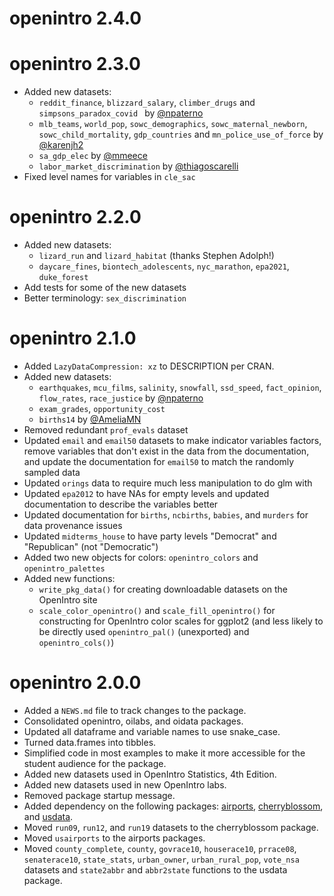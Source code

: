 # openintro 2.4.0

# openintro 2.3.0

* Added new datasets:
  * `reddit_finance`, `blizzard_salary`, `climber_drugs` and `simpsons_paradox_covid ` by [@npaterno](https://github.com/npaterno)
  * `mlb_teams`, `world_pop`, `sowc_demographics`, `sowc_maternal_newborn`, `sowc_child_mortality`, `gdp_countries` and `mn_police_use_of_force` by [@karenjh2](https://github.com/karenjh2)
  * `sa_gdp_elec` by [@mmeece](https://github.com/mmeece)
  * `labor_market_discrimination` by [@thiagoscarelli](https://github.com/thiagoscarelli)
* Fixed level names for variables in `cle_sac`

# openintro 2.2.0

* Added new datasets:
  * `lizard_run` and `lizard_habitat` (thanks Stephen Adolph!)
  * `daycare_fines`, `biontech_adolescents`, `nyc_marathon`, `epa2021`, `duke_forest`
* Add tests for some of the new datasets
* Better terminology: `sex_discrimination`

# openintro 2.1.0

* Added `LazyDataCompression: xz` to DESCRIPTION per CRAN.
* Added new datasets:
  * `earthquakes`, `mcu_films`, `salinity`, `snowfall`, `ssd_speed`, `fact_opinion`, `flow_rates`, `race_justice` by [@npaterno](https://github.com/npaterno)
  * `exam_grades`, `opportunity_cost`
  * `births14` by [@AmeliaMN](https://github.com/AmeliaMN)
* Removed redundant `prof_evals` dataset
* Updated `email` and `email50` datasets to make indicator variables factors, remove variables that don't exist in the data from the documentation, and update the documentation for `email50` to match the randomly sampled data
* Updated `orings` data to require much less manipulation to do glm with
* Updated `epa2012` to have NAs for empty levels and updated documentation to describe the variables better
* Updated documentation for `births`, `ncbirths`, `babies`, and `murders` for data provenance issues
* Updated `midterms_house` to have party levels "Democrat" and "Republican" (not "Democratic")
* Added two new objects for colors: `openintro_colors` and `openintro_palettes`
* Added new functions: 
  * `write_pkg_data()` for creating downloadable datasets on the OpenIntro site
  * `scale_color_openintro()` and `scale_fill_openintro()` for constructing for OpenIntro color scales for ggplot2 (and less likely to be directly used `openintro_pal()` (unexported) and `openintro_cols()`)

# openintro 2.0.0

* Added a `NEWS.md` file to track changes to the package.
* Consolidated openintro, oilabs, and oidata packages.
* Updated all dataframe and variable names to use snake_case.
* Turned data.frames into tibbles.
* Simplified code in most examples to make it more accessible for the student audience for the package.
* Added new datasets used in OpenIntro Statistics, 4th Edition.
* Added new datasets used in new OpenIntro labs.
* Removed package startup message.
* Added dependency on the following packages: [airports](https://openintrostat.github.io/airports/), [cherryblossom](https://openintrostat.github.io/cherryblossom/), and [usdata](https://openintrostat.github.io/usdata/).
* Moved `run09`, `run12`, and `run19` datasets to the cherryblossom package.
* Moved `usairports` to the airports packages.
* Moved `county_complete`, `county`, `govrace10`, `houserace10`, `prrace08`, `senaterace10`, `state_stats`, `urban_owner`, `urban_rural_pop`, `vote_nsa` datasets and `state2abbr` and `abbr2state` functions to the usdata package.
